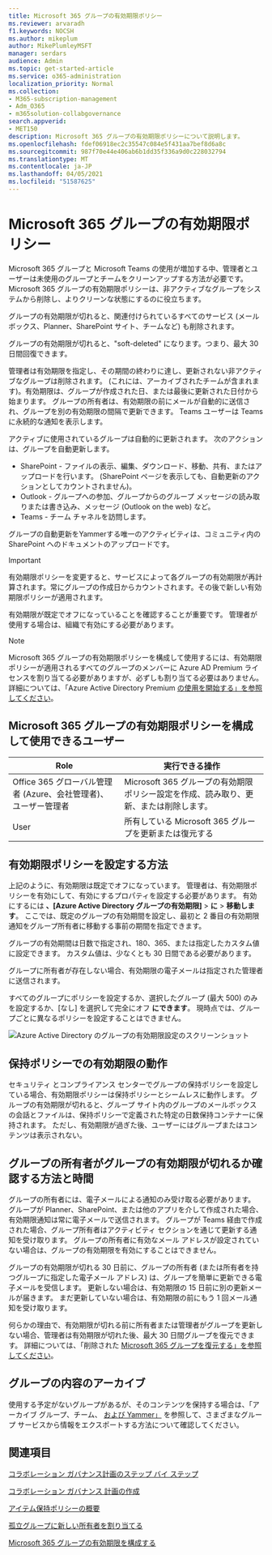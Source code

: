 ```yaml
---
title: Microsoft 365 グループの有効期限ポリシー
ms.reviewer: arvaradh
f1.keywords: NOCSH
ms.author: mikeplum
author: MikePlumleyMSFT
manager: serdars
audience: Admin
ms.topic: get-started-article
ms.service: o365-administration
localization_priority: Normal
ms.collection:
- M365-subscription-management
- Adm_O365
- m365solution-collabgovernance
search.appverid:
- MET150
description: Microsoft 365 グループの有効期限ポリシーについて説明します。
ms.openlocfilehash: fdef06918ec2c35547c084e5f431aa7bef8d6a8c
ms.sourcegitcommit: 987f70e44e406ab6b1dd35f336a9d0c228032794
ms.translationtype: MT
ms.contentlocale: ja-JP
ms.lasthandoff: 04/05/2021
ms.locfileid: "51587625"
---
```

# <a name="microsoft-365-group-expiration-policy"></a>Microsoft 365 グループの有効期限ポリシー

Microsoft 365 グループと Microsoft Teams の使用が増加する中、管理者とユーザーは未使用のグループとチームをクリーンアップする方法が必要です。 Microsoft 365 グループの有効期限ポリシーは、非アクティブなグループをシステムから削除し、よりクリーンな状態にするのに役立ちます。

グループの有効期限が切れると、関連付けられているすべてのサービス (メールボックス、Planner、SharePoint サイト、チームなど) も削除されます。

グループの有効期限が切れると、"soft-deleted" になります。つまり、最大 30 日間回復できます。

管理者は有効期限を指定し、その期間の終わりに達し、更新されない非アクティブなグループは削除されます。 (これには、アーカイブされたチームが含まれます)。有効期限は、グループが作成された日、または最後に更新された日付から始まります。 グループの所有者は、有効期限の前にメールが自動的に送信され、グループを別の有効期限の間隔で更新できます。 Teams ユーザーは Teams に永続的な通知を表示します。

アクティブに使用されているグループは自動的に更新されます。 次のアクションは、グループを自動更新します。
- SharePoint - ファイルの表示、編集、ダウンロード、移動、共有、またはアップロードを行います。 (SharePoint ページを表示しても、自動更新のアクションとしてカウントされません)。
- Outlook - グループへの参加、グループからのグループ メッセージの読み取りまたは書き込み、メッセージ (Outlook on the web) など。
- Teams - チーム チャネルを訪問します。

グループの自動更新をYammerする唯一のアクティビティは、コミュニティ内の SharePoint へのドキュメントのアップロードです。

> [!IMPORTANT]
> 有効期限ポリシーを変更すると、サービスによって各グループの有効期限が再計算されます。常にグループの作成日からカウントされます。その後で新しい有効期限ポリシーが適用されます。

有効期限が既定でオフになっていることを確認することが重要です。 管理者が使用する場合は、組織で有効にする必要があります。

> [!NOTE]
> Microsoft 365 グループの有効期限ポリシーを構成して使用するには、有効期限ポリシーが適用されるすべてのグループのメンバーに Azure AD Premium ライセンスを割り当てる必要がありますが、必ずしも割り当てる必要はありません。 詳細については、「Azure Active Directory Premium [の使用を開始する」を参照してください](/azure/active-directory/active-directory-get-started-premium)。

## <a name="who-can-configure-and-use-the-microsoft-365-groups-expiration-policy"></a>Microsoft 365 グループの有効期限ポリシーを構成して使用できるユーザー

|Role|実行できる操作|
|---------|---------|
|Office 365 グローバル管理者 (Azure、会社管理者)、ユーザー管理者|Microsoft 365 グループの有効期限ポリシー設定を作成、読み取り、更新、または削除します。|
|User|所有している[](/azure/active-directory/users-groups-roles/groups-restore-deleted) Microsoft 365 グループを更新または復元する|

## <a name="how-to-set-the-expiration-policy"></a>有効期限ポリシーを設定する方法

上記のように、有効期限は既定でオフになっています。 管理者は、有効期限ポリシーを有効にして、有効にするプロパティを設定する必要があります。 有効にするには **、[Azure Active Directory グループの有効期限]**  >  **に**  >  **移動します**。 ここでは、既定のグループの有効期間を設定し、最初と 2 番目の有効期限通知をグループ所有者に移動する事前の期間を指定できます。

グループの有効期間は日数で指定され、180、365、または指定したカスタム値に設定できます。 カスタム値は、少なくとも 30 日間である必要があります。

グループに所有者が存在しない場合、有効期限の電子メールは指定された管理者に送信されます。

すべてのグループにポリシーを設定するか、選択したグループ (最大 500) のみを設定するか、[なし] を選択して完全にオフ **にできます**。 現時点では、グループごとに異なるポリシーを設定することはできません。

![Azure Active Directory のグループの有効期限設定のスクリーンショット](../media/azure-groups-expiration-settings.png)

## <a name="how-expiry-works-with-the-retention-policy"></a>保持ポリシーでの有効期限の動作

セキュリティ とコンプライアンス センターでグループの保持ポリシーを設定している場合、有効期限ポリシーは保持ポリシーとシームレスに動作します。 グループの有効期限が切れると、グループ サイト内のグループのメールボックスの会話とファイルは、保持ポリシーで定義された特定の日数保持コンテナーに保持されます。 ただし、有効期限が過ぎた後、ユーザーにはグループまたはコンテンツは表示されない。

## <a name="how-and-when-a-group-owner-learns-if-their-groups-are-going-to-expire"></a>グループの所有者がグループの有効期限が切れるか確認する方法と時間

グループの所有者には、電子メールによる通知のみ受け取る必要があります。 グループが Planner、SharePoint、または他のアプリを介して作成された場合、有効期限通知は常に電子メールで送信されます。 グループが Teams 経由で作成された場合、グループ所有者はアクティビティ セクションを通じて更新する通知を受け取ります。 グループの所有者に有効なメール アドレスが設定されていない場合は、グループの有効期限を有効にすることはできません。

グループの有効期限が切れる 30 日前に、グループの所有者 (または所有者を持つグループに指定した電子メール アドレス) は、グループを簡単に更新できる電子メールを受信します。 更新しない場合は、有効期限の 15 日前に別の更新メールが届きます。 まだ更新していない場合は、有効期限の前にもう 1 回メール通知を受け取ります。

何らかの理由で、有効期限が切れる前に所有者または管理者がグループを更新しない場合、管理者は有効期限が切れた後、最大 30 日間グループを復元できます。 詳細については、「削除された [Microsoft 365 グループを復元する」を参照してください](https://support.office.com/article/restore-a-deleted-office-365-group-b7c66b59-657a-4e1a-8aa0-8163b1f4eb54)。

## <a name="archiving-group-contents"></a>グループの内容のアーカイブ

使用する予定がないグループがあるが、そのコンテンツを保持する場合は、「アーカイブ グループ、チーム、 [および Yammer」](end-life-cycle-groups-teams-sites-yammer.md) を参照して、さまざまなグループ サービスから情報をエクスポートする方法について確認してください。

## <a name="related-topics"></a>関連項目

[コラボレーション ガバナンス計画のステップ バイ ステップ](collaboration-governance-overview.md#collaboration-governance-planning-step-by-step)

[コラボレーション ガバナンス 計画の作成](collaboration-governance-first.md)

[アイテム保持ポリシーの概要](https://support.office.com/article/5e377752-700d-4870-9b6d-12bfc12d2423)

[孤立グループに新しい所有者を割り当てる](https://support.office.com/article/86bb3db6-8857-45d1-95c8-f6d540e45732)

[Microsoft 365 グループの有効期限を構成する](/azure/active-directory/active-directory-groups-lifecycle-azure-portal)
